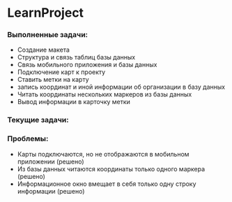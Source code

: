 # LearnProject

### Выполненные задачи: ###
+ Создание макета
+ Структура и связь таблиц базы данных
+ Связь мобильного приложения и базы данных
+ Подключение карт к проекту
+ Ставить метки на карту
+ запись координат и иной информации об организации в базу данных
+ Читать координаты нескольких маркеров из базы данных
+ Вывод информации в карточку метки


### Текущие задачи: ###


### Проблемы:
- Карты подключаются, но не отображаются в мобильном приложении (решено)
- Из базы данных читаются координаты только одного маркера (решено)
- Информационное окно вмещает в себя только одну строку информации (решено)
